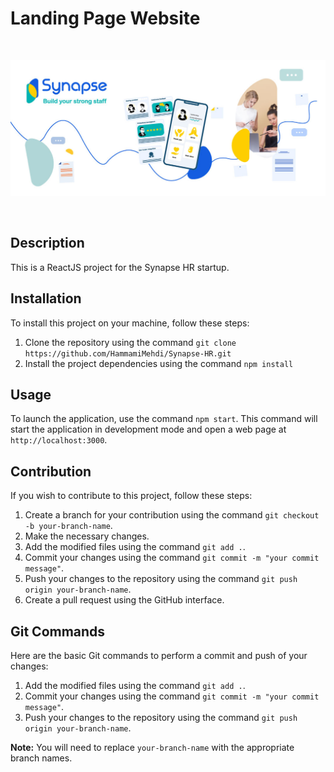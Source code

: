 # Landing Page Website

<br/>

![Banner Landing Page Synapse-HR](src/assets/img/banner.png)

<br/>

## Description

This is a ReactJS project for the Synapse HR startup. 

## Installation

To install this project on your machine, follow these steps:

1. Clone the repository using the command `git clone https://github.com/HammamiMehdi/Synapse-HR.git`
2. Install the project dependencies using the command `npm install`

## Usage

To launch the application, use the command `npm start`. This command will start the application in development mode and open a web page at `http://localhost:3000`.

## Contribution

If you wish to contribute to this project, follow these steps:

1. Create a branch for your contribution using the command `git checkout -b your-branch-name`.
2. Make the necessary changes.
3. Add the modified files using the command `git add .`.
4. Commit your changes using the command `git commit -m "your commit message"`.
5. Push your changes to the repository using the command `git push origin your-branch-name`.
6. Create a pull request using the GitHub interface.

## Git Commands

Here are the basic Git commands to perform a commit and push of your changes:

1. Add the modified files using the command `git add .`.
2. Commit your changes using the command `git commit -m "your commit message"`.
3. Push your changes to the repository using the command `git push origin your-branch-name`.

**Note:** You will need to replace `your-branch-name` with the appropriate branch names.
